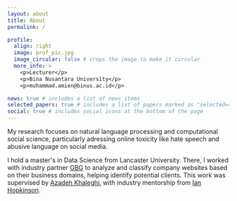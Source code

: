 ```yaml
---
layout: about
title: About
permalink: /

profile:
  align: right
  image: prof_pic.jpg
  image_circular: false # crops the image to make it circular
  more_info: >
    <p>Lecturer</p>
    <p>Bina Nusantara University</p>
    <p>muhammad.amien@binus.ac.id</p>

news: true # includes a list of news items
selected_papers: true # includes a list of papers marked as "selected={true}"
social: true # includes social icons at the bottom of the page
---
```


My research focuses on natural language processing and computational social science, particularly adressing online toxicity like hate speech and abusive language on social media.

I hold a master's in Data Science from Lancaster University. There, I worked with industry partner [GBG](https://www.linkedin.com/company/gb-group) to analyze and classify company websites based on their business domains, helping identify potential clients. This work was supervised by [Azadeh Khaleghi](https://azalk.github.io/), with industry mentorship from [Ian Hopkinson](https://www.linkedin.com/in/ianhopkinsonchester/).
